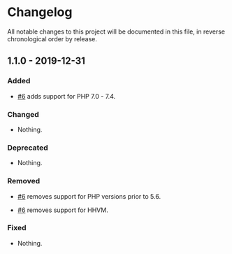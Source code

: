 # Changelog

All notable changes to this project will be documented in this file, in reverse chronological order by release.

## 1.1.0 - 2019-12-31

### Added

- [#6](https://github.com/zfcampus/zf-apigility-welcome/pull/6) adds support for PHP 7.0 - 7.4.

### Changed

- Nothing.

### Deprecated

- Nothing.

### Removed

- [#6](https://github.com/zfcampus/zf-apigility-welcome/pull/6) removes support for PHP versions prior to 5.6.

- [#6](https://github.com/zfcampus/zf-apigility-welcome/pull/6) removes support for HHVM.

### Fixed

- Nothing.
